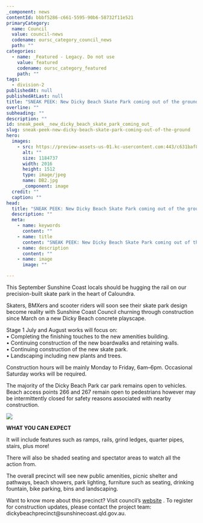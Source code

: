 ```yaml
---
_component: news
contentId: bbbf5286-c661-5595-90b6-58732f11e521
primaryCategory:
  name: Council
  value: council-news
  codename: oursc_category_council_news
  path: ""
categories:
  - name: _Featured - Legacy. Do not use
    value: featured
    codename: oursc_category_featured
    path: ""
tags:
  - division-2
publishedAt: null
publishedAtLast: null
title: "SNEAK PEEK: New Dicky Beach Skate Park coming out of the ground"
overline: ""
subheading: ""
description: ""
id: sneak_peek__new_dicky_beach_skate_park_coming_out_
slug: sneak-peek-new-dicky-beach-skate-park-coming-out-of-the-ground
hero:
  images:
    - src: https://preview-assets-us-01.kc-usercontent.com:443/c631baf8-1b46-001f-580c-d0001b68b4a8/b18978aa-fe2f-4702-a275-fb2515b4589c/DB2.jpg
      alt: ""
      size: 1184737
      width: 2016
      height: 1512
      type: image/jpeg
      name: DB2.jpg
      _component: image
  credit: ""
  caption: ""
head:
  title: "SNEAK PEEK: New Dicky Beach Skate Park coming out of the ground"
  description: ""
  meta:
    - name: keywords
      content: ""
    - name: title
      content: "SNEAK PEEK: New Dicky Beach Skate Park coming out of the ground"
    - name: description
      content: ""
    - name: image
      image: ""

---
```

This September Sunshine Coast locals should be hugging the rail on our precision-built skate park in the heart of Caloundra.

Skaters, BMXers and scooter riders will soon see their skate park design become reality with Sunshine Coast Council churning through construction since March on a new Dicky Beach concrete playscape.

Stage 1 July and August works will focus on:\
• Completing the finishing touches to the new amenities building.\
• Continuing construction of the new boardwalks and retaining walls.\
• Continuing construction of the new skate park.\
• Landscaping including new plants and trees.

Construction hours will be mainly Monday to Friday, 6am–6pm. Occasional Saturday works will be required.

The majority of the Dicky Beach Park car park remains open to vehicles. Beach access points 266 and 267 remain open to pedestrians however may be intermittently closed for safety reasons associated with nearby construction.

![](https://preview-assets-us-01.kc-usercontent.com:443/c631baf8-1b46-001f-580c-d0001b68b4a8/49d8ac02-8b53-40e4-80d8-3f2f36bcecb6/DB3-scaled.jpg)

**WHAT YOU CAN EXPECT**

It will include features such as ramps, rails, grind ledges, quarter pipes, stairs, plus more!

There will also be shaded seating and spectator areas to watch all the action from.

The overall precinct will see new public amenities, picnic shelter and pathways, beach showers, park lighting, furniture such as seating, drinking fountain, bike parking, bins and landscaping.

Want to know more about this precinct? Visit council’s [website](https://www.sunshinecoast.qld.gov.au/Council/Planning-and-Projects/Council-Plans/Dicky-Beach-Precinct-Plan)
. To register for construction updates, please contact the project team: dickybeachprecinct\@sunshinecoast.qld.gov.au.
